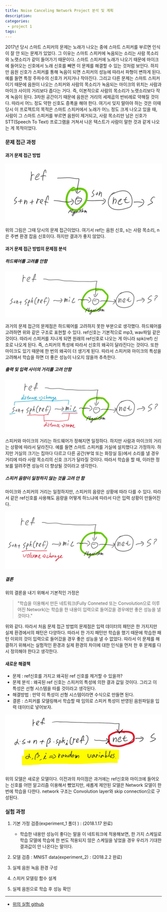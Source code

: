 ```yaml
---
title: Noise Canceling Network Project 분석 및 계획
description:
categories:
 - project 1
tags:
---
```


2017년 당시 스마트 스피커의 문제는 노래가 나오는 중에 스마트 스피커를 부르면 인식이 잘 안 되는 문제가 있었다. 그 이유는 스마트 스피커에 녹음되는 소리는 사람 목소리와 노랫소리가 같이 들어가기 때문이다. 스마트 스피커에 노래가 나오기 때문에 마이크에 들어오는 신호에서 노래 신호를 빼면 이 문제를 해결할 수 있는 것처럼 보인다. 하지만 음원 신호가 스피커를 통해 녹음이 되면 스피커의 성능에 따라서 파형이 변하게 된다. 예를 들면 특정 주파수의 신호가 커지거나 작아진다. 그리고 다른 문제는 스마트 스피커이기 때문에 음원이 나오는 스피커와 사람의 목소리가 녹음되는 마이크의 위치는 사람과 마이크 사이의 거리보다 좁다는 거다. 즉, 이본적으로 사람의 목소리가 노랫소리보다 작게 녹음이 된다. 3차원 공간이기 때문에 음원은 거리의 세제곱의 반비례로 약해질 것이다. 따라서 어느 정도 약한 신호도 증폭을 해야 한다. 여기서 잊지 말아야 하는 것은 이때 당시 이 프로젝트의 목적은 스마트 스피커에서 노래가 어느 정도 크게 나오고 있을 때, 사람이 그 스마트 스피커를 부르면 음원이 제거되고, 사람 목소리만 남은 신호가 STT(Speech To Text) 프로그램을 거쳐서 나온 텍스트가 사람이 말한 것과 같게 나오는 게 목적이었다.






### 문제 접근 과정

#### 과거 문제 접근 방법

 ![](/assets/project_1/1.JPG)

위의 그림은 그때 당시의 문제 접근이었다. 여기서 ref는 음원 신호, s는 사람 목소리, n은 주변 환경 잡음 신호이다. 하지만 결과가 좋지 않았다.

#### 과거 문제 접근 방법의 문제점 분석
##### 하드웨어를 고려를 안함

 ![](/assets/project_1/3.JPG)

과거의 문제 접근의 문제점은 하드웨어를 고려하지 못한 부분으로 생각했다. 하드웨어를 고려하면 위와 같은 구조로 표현할 수 있다. ref신호는 기본적으로 mp3, wav파일 같은 것이다. 따라서 스피커를 지나게 되면 원래의 ref신호로 나오는 게 아니라 spk(ref) 신호로 나오게 된다. 즉, 스피커의 특성에 따라서 신호의 왜곡이 달라진다는 것이다. 또한 마이크도 있기 때문에 한 번의 왜곡이 더 생기게 된다. 따라서 스피커와 마이크의 특성을 고려해서 학습을 하면 더 좋은 성능이 나오지 않을까 추측한다.

##### 출력 및 입력 사이의 거리를 고려 안함

 ![](/assets/project_1/4.JPG)

스피커와 마이크의 거리는 하드웨어가 정해지면 일정하다. 하지만 사람과 마이크의 거리는 상황에 따라서 달라진다. 예를 들면 스마트 스피커를 거실에 설치했다고 가정하자. 하지만 거실의 크기는 집마다 다르고 다른 공간(부엌 또는 화장실 등)에서 소리를 낼 경우 거리에 따라 사람 목소리의 신호 크기가 달라질 것이다. 따라서 학습을 할 때, 이러한 정보를 알려주면 성능이 더 향상될 것이라고 생각한다.

##### 스피커 음량이 일정하지 않는 것을 고려 안 함

마이크와 스피커의 거리는 일정하지만, 스피커의 음량은 상황에 따라 다를 수 있다. 따라서 같은 ref신호를 사용해도 음량을 어떻게 하느냐에 따라서 다은 입력 상황이 만들어진다.

 ![](/assets/project_1/5.JPG)

##### 결론

위의 결론을 내기 위해서 기본적인 가정은

>"학습을 이용해서 만든 네트워크(Fully Conneted
또는 Convolution으로 이루어진 Network)는 학습을 한 내용이 입력으로 들어갔을 경우에만 좋은 성능을 낼 것이다."

위와 같다. 따라서 처음 문제 접근 방법의 문제점은 입력 데이터의 패턴은 한 가지지만 실제 환경에서의 패턴은 다양하다. 따라서 한 가지 패턴만 학습을 했기 때문에 학습한 패턴 이외의 것이 입력으로 들어갔을 경우 좋은 성능을 낼 수 없었다. 따라서 이 문제를 해결하기 위해서는 실험적인 환경과 실제 환경의 차이에 대한 인식을 먼저 한 후 문제를 다시 정의해야 한다고 생각한다.

#### 새로운 해결책
* 문제 : ref신호를 가지고 왜곡된 ref 신호를 제거할 수 있을까?
* 문제 분석 : 왜곡된 ref 신호는 스피커의 특성에 의한 결과 값일 것이다. 그리고 이 특성은 선형 시스템을 따를 것이라고 생각된다.
* 해결방법 : 만약 이 특성이 선형 시스템이라면 수식으로 만들면 된다.
* 결론 : 스피커를 모델링해서 학습할 때 임의로 스피커 특성이 반영된 음원파일을 입력 데이터로 넣어보자.

![](/assets/project_1/6.JPG)

위의 모델은 새로운 모델이다. 이전과의 차이점은 과거에는 ref신호와 마이크에 들어오는 신호를 어떤 알고리즘 이용해서 뺐었지만, 새롭게 제안된 모델은 Network 모델이 한 번에 학습을 다한다. network 구조는 Convolution layer와 skip connection으로 구성된다.

### 실험 과정

1. 기본 가정 검증(experiment_1 폴더 ) : (2018.1.17 완료)
    * 학습한 내용만 성능이 좋다는 말을 이 네트워크에 적용해보면, 한 가지 스케일로 학습 모델에 학습에 한 번도 적용되지 않은 스케일을 넣었을 경우 우리가 기대한 결과값이 안 나온다는 말이다.

2. 모델 검증 : MNIST data(experiment_2) : (2018.2.2 완료)
3. 실제 음원 녹음 환경 구성
4. 스피커 모델링 함수 설계
5. 실제 음원으로 학습 후 성능 확인

---

* [위의 실험 github](https://github.com/kangheeyong/2018-1-Deep-Learing-pc1/tree/master/Noise_Canceling_Net_project)
